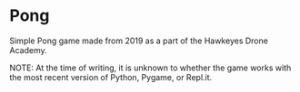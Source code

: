 # Pong
Simple Pong game made from 2019 as a part of the Hawkeyes Drone Academy.

NOTE: At the time of writing, it is unknown to whether the game works with the most recent version of Python, Pygame, or Repl.it.
